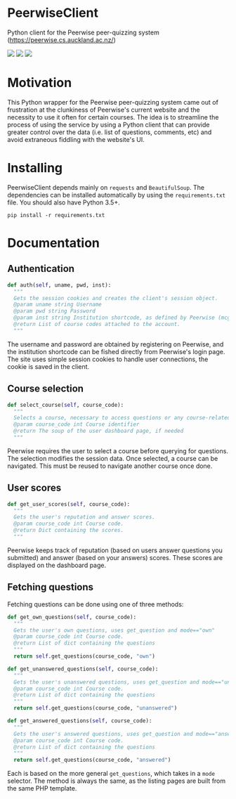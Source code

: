 # PeerwiseClient

Python client for the Peerwise peer-quizzing system (https://peerwise.cs.auckland.ac.nz/)

![](https://img.shields.io/badge/License-GPLv3-blue.svg) ![](https://img.shields.io/badge/Coverage-Incomplete-yellow.svg) ![](https://img.shields.io/badge/Python-3.5%2B-green.svg)

# Motivation

This Python wrapper for the Peerwise peer-quizzing system came out of frustration at the clunkiness of Peerwise's current website and the necessity to use it often for certain courses. The idea is to streamline the process of using the service by using a Python client that can provide greater control over the data (i.e. list of questions, comments, etc) and avoid extraneous fiddling with the website's UI.

# Installing

PeerwiseClient depends mainly on `requests` and `BeautifulSoup`. The dependencies can be installed automatically by using the `requirements.txt` file. You should also have Python 3.5+.

```
pip install -r requirements.txt
```

# Documentation

## Authentication
```python
def auth(self, uname, pwd, inst):
  """
  Gets the session cookies and creates the client's session object.
  @param uname string Username
  @param pwd string Password
  @param inst string Institution shortcode, as defined by Peerwise (mcgill_ca for McGill)
  @return List of course codes attached to the account.
  """
```

The username and password are obtained by registering on Peerwise, and the institution shortcode can be fished directly from Peerwise's login page. The site uses simple session cookies to handle user connections, the cookie is saved in the client.

## Course selection
```python
def select_course(self, course_code):
  """
  Selects a course, necessary to access questions or any course-related data. Modifies the session.
  @param course_code int Course identifier
  @return The soup of the user dashboard page, if needed
  """
```

Peerwise requires the user to select a course before querying for questions. The selection modifies the session data. Once selected, a course can be navigated. This must be reused to navigate another course once done.

## User scores
```python
def get_user_scores(self, course_code):
  """
  Gets the user's reputation and answer scores.
  @param course_code int Course code.
  @return Dict containing the scores.
  """
```

Peerwise keeps track of reputation (based on users answer questions you submitted) and answer (based on your answers) scores. These scores are displayed on the dashboard page.

## Fetching questions

Fetching questions can be done using one of three methods:

```python
def get_own_questions(self, course_code):
  """
  Gets the user's own questions, uses get_question and mode=="own"
  @param course_code int Course code.
  @return List of dict containing the questions
  """
  return self.get_questions(course_code, "own")

def get_unanswered_questions(self, course_code):
  """
  Gets the user's unanswered questions, uses get_question and mode=="unanswered"
  @param course_code int Course code.
  @return List of dict containing the questions
  """
  return self.get_questions(course_code, "unanswered")

def get_answered_questions(self, course_code):
  """
  Gets the user's answered questions, uses get_question and mode=="answered"
  @param course_code int Course code.
  @return List of dict containing the questions
  """
  return self.get_questions(course_code, "answered")
```

Each is based on the more general `get_questions`, which takes in a `mode` selector. The method is always the same, as the listing pages are built from the same PHP template.


